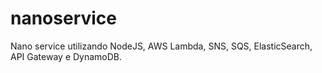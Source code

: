 # nanoservice
Nano service utilizando NodeJS, AWS Lambda, SNS, SQS, ElasticSearch, API Gateway e DynamoDB.

